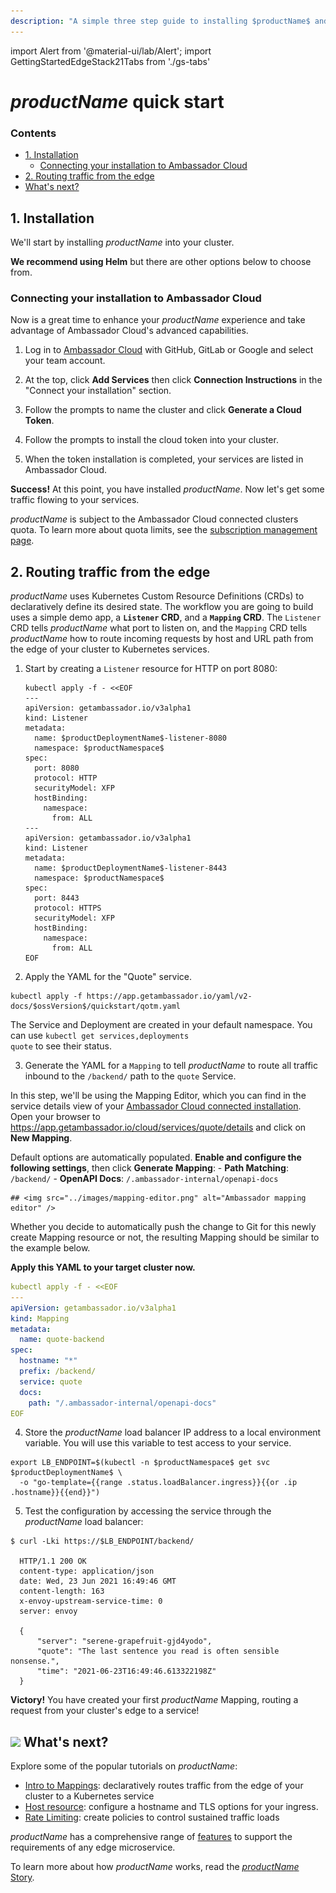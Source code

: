 ```yaml
---
description: "A simple three step guide to installing $productName$ and quickly get started routing traffic from the edge of your Kubernetes cluster to your services."
---
```


import Alert from '@material-ui/lab/Alert';
import GettingStartedEdgeStack21Tabs from './gs-tabs'

# $productName$ quick start

<div class="docs-article-toc">
<h3>Contents</h3>

- [1. Installation](#1-installation)
  - [Connecting your installation to Ambassador Cloud](#connecting-your-installation-to-ambassador-cloud)
- [2. Routing traffic from the edge](#2-routing-traffic-from-the-edge)
- [What's next?](#img-classos-logo-srcimageslogopng-whats-next)

</div>

## 1. Installation

We'll start by installing $productName$ into your cluster.

**We recommend using Helm** but there are other options below to choose from.

<GettingStartedEdgeStack21Tabs version="$version$" />

### Connecting your installation to Ambassador Cloud

Now is a great time to enhance your $productName$ experience and take advantage of Ambassador Cloud's advanced capabilities. 

1. Log in to [Ambassador Cloud](https://app.getambassador.io/cloud/services/) with GitHub, GitLab or Google and select your team account.

2. At the top, click **Add Services** then click **Connection Instructions** in the "Connect your installation" section.

3. Follow the prompts to name the cluster and click **Generate a Cloud Token**.

4. Follow the prompts to install the cloud token into your cluster.

5. When the token installation is completed, your services are listed in Ambassador Cloud.

<Alert severity="success"><b>Success!</b> At this point, you have installed $productName$. Now let's get some traffic flowing to your services.</Alert>

<Alert severity="info">$productName$ is subject to the Ambassador Cloud connected clusters quota. To learn more about quota limits, see the 
<a href="../../../cloud/latest/subscriptions/howtos/manage-my-subscriptions"> subscription management page</a></Alert>.

## 2. Routing traffic from the edge

$productName$ uses Kubernetes Custom Resource Definitions (CRDs) to declaratively define its desired state. The workflow you are going to build uses a simple demo app, a **`Listener` CRD**, and a **`Mapping` CRD**. The `Listener` CRD tells $productName$ what port to listen on, and the `Mapping` CRD tells $productName$ how to route incoming requests by host and URL path from the edge of your cluster to Kubernetes services.

1. Start by creating a `Listener` resource for HTTP on port 8080:

    ```
    kubectl apply -f - <<EOF
    ---
    apiVersion: getambassador.io/v3alpha1
    kind: Listener
    metadata:
      name: $productDeploymentName$-listener-8080
      namespace: $productNamespace$
    spec:
      port: 8080
      protocol: HTTP
      securityModel: XFP
      hostBinding:
        namespace:
          from: ALL
    ---
    apiVersion: getambassador.io/v3alpha1
    kind: Listener
    metadata:
      name: $productDeploymentName$-listener-8443
      namespace: $productNamespace$
    spec:
      port: 8443
      protocol: HTTPS
      securityModel: XFP
      hostBinding:
        namespace:
          from: ALL
    EOF
    ```

2. Apply the YAML for the "Quote" service.

  ```
  kubectl apply -f https://app.getambassador.io/yaml/v2-docs/$ossVersion$/quickstart/qotm.yaml
  ```

  <Alert severity="info">The Service and Deployment are created in your default namespace. You can use <code>kubectl get services,deployments quote</code> to see their status.</Alert>

3. Generate the YAML for a `Mapping` to tell $productName$ to route all traffic inbound to the `/backend/` path to the `quote` Service.

  In this step, we'll be using the Mapping Editor, which you can find in the service details view of your [Ambassador Cloud connected installation](#connecting-your-installation-to-ambassador-cloud).
  Open your browser to https://app.getambassador.io/cloud/services/quote/details and click on **New Mapping**.

  Default options are automatically populated. **Enable and configure the following settings**, then click **Generate Mapping**:
    - **Path Matching**: `/backend/`
    - **OpenAPI Docs**: `/.ambassador-internal/openapi-docs`

    ## <img src="../images/mapping-editor.png" alt="Ambassador mapping editor" />

  Whether you decide to automatically push the change to Git for this newly create Mapping resource or not, the resulting Mapping should be similar to the example below.

  **Apply this YAML to your target cluster now.**

  ```yaml
  kubectl apply -f - <<EOF
  ---
  apiVersion: getambassador.io/v3alpha1
  kind: Mapping
  metadata:
    name: quote-backend
  spec:
    hostname: "*"
    prefix: /backend/
    service: quote
    docs:
      path: "/.ambassador-internal/openapi-docs"
  EOF
  ```

4. Store the $productName$ load balancer IP address to a local environment variable. You will use this variable to test access to your service.

  ```
  export LB_ENDPOINT=$(kubectl -n $productNamespace$ get svc  $productDeploymentName$ \
    -o "go-template={{range .status.loadBalancer.ingress}}{{or .ip .hostname}}{{end}}")
  ```

5. Test the configuration by accessing the service through the $productName$ load balancer:

  ```
  $ curl -Lki https://$LB_ENDPOINT/backend/

    HTTP/1.1 200 OK
    content-type: application/json
    date: Wed, 23 Jun 2021 16:49:46 GMT
    content-length: 163
    x-envoy-upstream-service-time: 0
    server: envoy

    {
        "server": "serene-grapefruit-gjd4yodo",
        "quote": "The last sentence you read is often sensible nonsense.",
        "time": "2021-06-23T16:49:46.613322198Z"
    }
  ```

<Alert severity="success"><b>Victory!</b> You have created your first $productName$ Mapping, routing a request from your cluster's edge to a service!</Alert>

## <img class="os-logo" src="/images/logo.png"/> What's next?

Explore some of the popular tutorials on $productName$:

* [Intro to Mappings](../../topics/using/intro-mappings/): declaratively routes traffic from
the edge of your cluster to a Kubernetes service
* [Host resource](../../topics/running/host-crd/): configure a hostname and TLS options for your ingress.
* [Rate Limiting](../../topics/using/rate-limits/rate-limits/): create policies to control sustained traffic loads

$productName$ has a comprehensive range of [features](/features/) to
support the requirements of any edge microservice.

To learn more about how $productName$ works, read the [$productName$ Story](../../about/why-ambassador).
